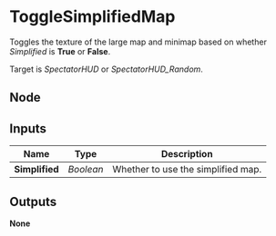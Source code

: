 # ToggleSimplifiedMap
Toggles the texture of the large map and minimap based on whether *Simplified*
is **True** or **False**.  

Target is *SpectatorHUD* or *SpectatorHUD_Random*.  

## Node

## Inputs
|Name           |Type       |Description                        |
|---------------|-----------|-----------------------------------|
|**Simplified** |*Boolean* |Whether to use the simplified map. |

## Outputs
**None**